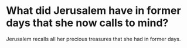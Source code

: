 # What did Jerusalem have in former days that she now calls to mind?

Jerusalem recalls all her precious treasures that she had in former days.
